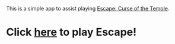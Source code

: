 This is a simple app to assist playing [Escape: Curse of the Temple](https://boardgamegeek.com/boardgame/113294/escape-curse-temple).

# Click [here](http://htmlpreview.github.io/?https://raw.githubusercontent.com/madelson/Escape/master/escape.html?v=3) to play Escape!

